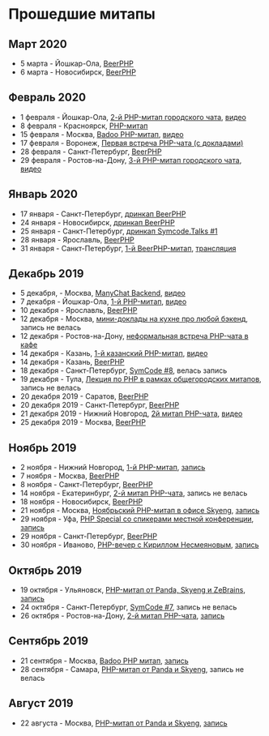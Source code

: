 # Прошедшие митапы

## Март 2020

- 5 марта - Йошкар-Ола, [BeerPHP](https://php-yola.timepad.ru/event/1271692/)
- 6 марта - Новосибирск, [BeerPHP](https://t.me/beerphp_nsk/392)

## Февраль 2020
- 1 февраля - Йошкар-Ола, [2-й PHP-митап городского чата](https://php-yola.timepad.ru/event/1234664/), [видео](https://www.youtube.com/playlist?list=PL29DYZAQWb0JKrUgONzLLhzy3EEh6s-zy)
- 8 февраля - Красноярск, [PHP-митап](https://dev2dev.timepad.ru/event/1249841/)
- 15 февраля - Москва, [Badoo PHP-митап](https://badoo-tech.timepad.ru/event/1244780/), [видео](https://www.youtube.com/playlist?list=PL3xVZC4USRNShv795toFqIBouDQTs36d1)
- 17 февраля - Воронеж, [Первая встреча PHP-чата (с докладами)](https://t.me/php_vrn/361)
- 28 февраля - Санкт-Петербург, [BeerPHP](https://t.me/beerphp_spb_news/10)
- 29 февраля - Ростов-на-Дону, [3-й PHP-митап городского чата](https://php-rnd.timepad.ru/event/1258656/), [видео](https://www.youtube.com/watch?v=2TBrGX1-mJY)

## Январь 2020

- 17 января - Санкт-Петербург, [дринкап BeerPHP](https://t.me/beerphp_spb_news/5)
- 24 января - Новосибирск, [дринкап BeerPHP](https://t.me/beerphp_nsk/306)
- 25 января - Санкт-Петербург, [дринкап Symcode.Talks #1](https://symcode.timepad.ru/event/1235679/)
- 28 января - Ярославль, [BeerPHP](https://t.me/beerphp_yaroslavl)
- 31 января - Санкт-Петербург, [1-й BeerPHP-митап](https://t.me/beerphp_spb_news/4), [трансляция](https://www.youtube.com/watch?v=qGItNYIAofQ)


## Декабрь 2019

- 5 декабря, - Москва, [ManyChat Backend](https://manychat.timepad.ru/event/1127994/), [видео](https://www.youtube.com/playlist?list=PLIfURI1S1wkAZDYHzAg3ezpaTHRif9miu)
- 7 декабря - Йошкар-Ола, [1-й PHP-митап](https://php-yola.timepad.ru/event/1110295/), [видео](https://www.youtube.com/watch?v=xT25xiKqPcI&list=PL29DYZAQWb0KWCcFCkBniZ9iODbeSR9lh)
- 10 декабря - Ярославль, [BeerPHP](https://t.me/beerphp_yaroslavl)
- 12 декабря - Москва, [мини-доклады на кухне про любой бэкенд](https://habr.com/ru/company/badoo/blog/479420/), запись не велась
- 12 декабря - Ростов-на-Дону, [неформальная встреча PHP-чата в кафе](https://t.me/rndphp/1661)
- 14 декабря - Казань, [1-й казанский PHP-митап](https://leader-id.ru/event/29485/), [видео](https://www.youtube.com/watch?v=zZTv7HMxKXI)
- 14 декабря - Казань, [BeerPHP](https://t.me/beerphp_kazan)
- 18 декабря - Санкт-Петербург, [SymCode #8](https://symcode.timepad.ru/event/1135805/), велась запись
- 19 декабря - Тула, [Лекция по PHP в рамках общегородских митапов](https://vk.com/it_community_tula?w=wall-184277309_50), запись не велась
- 20 декабря 2019 - Саратов, [BeerPHP](https://t.me/beerphp_saratov)
- 20 декабря 2019 - Санкт-Петербург, [BeerPHP](https://github.com/in100gramm/events/blob/master/events/2019/12/2019.12.20.md)
- 21 декабря 2019 - Нижний Новгород, [2й митап PHP-чата](https://www.it52.info/events/2019-12-21-vtoroy-mitap-soobschestva-php-nn), [видео](https://youtu.be/tJvLJ_G2PEc)
- 25 декабря 2019 - Москва, [BeerPHP](https://www.meetup.com/ru-RU/BeerPHP-Moscow/events/267315067/)

## Ноябрь 2019
- 2 ноября - Нижний Новгород, [1-й PHP-митап](https://www.it52.info/events/2019-11-02-pervyy-mitap-soobschestva-php-nn), [запись](https://www.youtube.com/watch?v=ha9dV-ZsnLQ)
- 7 ноября - Москва, [BeerPHP](https://github.com/beerphp/moscow)
- 8 ноября - Санкт-Петербург, [BeerPHP](https://github.com/beerphp/spb)
- 14 ноября - Екатеринбург, [2-й митап PHP-чата](https://scienceman.timepad.ru/event/1090542/), запись не велась
- 18 ноября - Новосибирск, [BeerPHP](https://t.me/beerphp_nsk)
- 21 ноября - Москва, [Ноябрьский PHP-митап в офисе Skyeng](http://it.skyeng.ru/php21), [запись](https://www.youtube.com/watch?v=wfkLPF0pJmQ)
- 29 ноября - Уфа, [PHP Special со спикерами местной конференции](http://ufaphpmeetup.tilda.ws/), [запись](https://www.youtube.com/watch?v=az0j5sfEwM8&feature=youtu.be)
- 29 ноября - Санкт-Петербург, [BeerPHP](https://t.me/beerphp_spb)
- 30 ноября - Иваново, [PHP-вечер с Кириллом Несмеяновым](https://events.involta.ru/events/show/14#form), [запись](https://www.youtube.com/watch?v=XUkRzUNVrIk)

## Октябрь 2019
- 19 октября - Ульяновск, [PHP-митап от Panda, Skyeng и ZeBrains](https://panda-meetup.ru/ulsk-php-meetup), [запись](https://www.youtube.com/watch?v=yGGfOFkdSs0&feature=youtu.be)
- 24 октября - Санкт-Петербург, [SymCode #7](https://www.meetup.com/ru-RU/symfoniacs-spb/events/264744562/), запись не велась
- 26 октября - Ростов-на-Дону, [2-й митап PHP-чата](https://php-rnd.timepad.ru/event/1075848/), [запись](https://youtu.be/AEeDDeTBdlQ?t=2784)

## Сентябрь 2019
- 21 сентября - Москва, [Badoo PHP митап](https://badoo-tech.timepad.ru/event/1046530/), [запись](https://www.youtube.com/watch?v=WExbasUwdZg)
- 28 сентября - Самара, [PHP-митап от Panda и Skyeng](https://panda-meetup.ru/smr-php-meetup), запись не велась

## Август 2019
- 22 августа - Москва, [PHP-митап от Panda и Skyeng](https://panda-meetup.ru/msk-php-meetup), [запись](https://www.youtube.com/watch?v=ks3t_Z9st8k)

